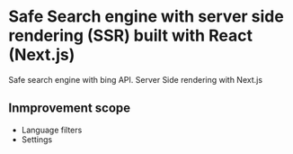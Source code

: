 # Safe Search engine with server side rendering (SSR) built with React (Next.js)
Safe search engine with bing API.
Server Side rendering with Next.js

## Inmprovement scope
- Language filters
- Settings
